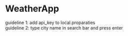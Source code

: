# WeatherApp
guideline 1: add  api_key to local.proparaties  
guideline 2: type city name in search bar and press enter
